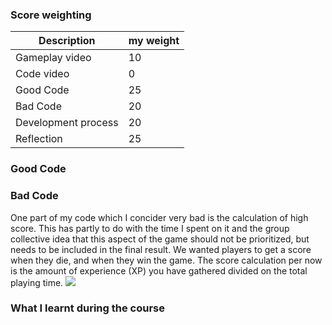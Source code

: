 ### Score weighting
|Description | my weight |
|----|----|
|Gameplay video | 10 |
|Code video | 0 |
|Good Code  | 25 |
|Bad Code | 20 |
|Development process | 20 |
|Reflection | 25 |

### Good Code

### Bad Code
One part of my code which I concider very bad is the calculation of high score. This has partly to do with the time I spent on it and the group collective idea that this aspect of the game should not be prioritized, but needs to be included in the final result. We wanted players to get a score when they die, and when they win the game. The score calculation per now is the amount of experience (XP) you have gathered divided on the total playing time. 
![](https://github.com/sindre0830/YAZG/edit/main/Reports/Images/henrik_XP_bad.png?raw=true)

### What I learnt during the course
